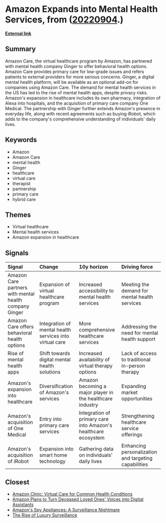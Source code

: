 # __Amazon Expands into Mental Health Services__, from ([20220904](https://kghosh.substack.com/p/20220904).)

__[External link](https://www.theverge.com/2022/8/12/23303006/amazon-care-ginger-mental-health-therapy)__



## Summary

Amazon Care, the virtual healthcare program by Amazon, has partnered with mental health company Ginger to offer behavioral health options. Amazon Care provides primary care for low-grade issues and refers patients to external providers for more serious concerns. Ginger, a digital mental health platform, will be available as an optional add-on for companies using Amazon Care. The demand for mental health services in the US has led to the rise of mental health apps, despite privacy risks. Amazon's expansion in healthcare includes its own pharmacy, integration of Alexa into hospitals, and the acquisition of primary care company One Medical. The partnership with Ginger further extends Amazon's presence in everyday life, along with recent agreements such as buying iRobot, which adds to the company's comprehensive understanding of individuals' daily lives.

## Keywords

* Amazon
* Amazon Care
* mental health
* Ginger
* healthcare
* virtual care
* therapist
* partnership
* primary care
* hybrid care

## Themes

* Virtual healthcare
* Mental health services
* Amazon expansion in healthcare

## Signals

| Signal                                                 | Change                                                  | 10y horizon                                                    | Driving force                                        |
|:-------------------------------------------------------|:--------------------------------------------------------|:---------------------------------------------------------------|:-----------------------------------------------------|
| Amazon Care partners with mental health company Ginger | Expansion of virtual healthcare program                 | Increased accessibility to mental health services              | Meeting the demand for mental health services        |
| Amazon Care offers behavioral health options           | Integration of mental health services into virtual care | More comprehensive healthcare services                         | Addressing the need for mental health support        |
| Rise of mental health apps                             | Shift towards digital mental health solutions           | Increased availability of virtual therapy options              | Lack of access to traditional in-person therapy      |
| Amazon's expansion into healthcare                     | Diversification of Amazon's services                    | Amazon becoming a major player in the healthcare industry      | Expanding market opportunities                       |
| Amazon's acquisition of One Medical                    | Entry into primary care services                        | Integration of primary care into Amazon's healthcare ecosystem | Strengthening healthcare service offerings           |
| Amazon's acquisition of iRobot                         | Expansion into smart home technology                    | Gathering data on individuals' daily lives                     | Enhancing personalization and targeting capabilities |

## Closest

* [Amazon Clinic: Virtual Care for Common Health Conditions](22d0934658c9fc05be2fd8ded3007cf4)
* [Amazon Plans to Turn Deceased Loved Ones' Voices into Digital Assistants](316c2bc07bdae32ea05595973043b766)
* [Amazon's Spy Appliances: A Surveillance Nightmare](6fb6587422619556f83c26b5b4386948)
* [The Rise of Luxury Surveillance](382ab5700ea4e7c189a438c6e024ef18)